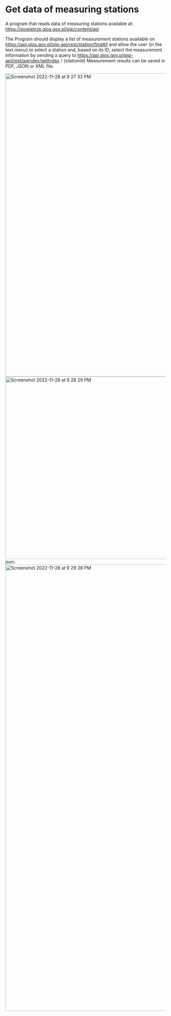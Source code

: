 # Get data of measuring stations

A program that reads data of measuring stations available at: https://powietrze.gios.gov.pl/pjp/content/api

The Program should display a list of measurement stations available on https://api.gios.gov.pl/pjp-api/rest/station/findAll
and allow the user (in the text menu) to select a station and, based on its ID, select the measurement information by sending a query to
https://api.gios.gov.pl/pjp-api/rest/aqindex/getIndex / {stationId}
Measurement results can be saved in PDF, JSON or XML file.

<img width="949" alt="Screenshot 2022-11-28 at 9 27 33 PM" src="https://user-images.githubusercontent.com/67626128/204374301-7836da5c-0e7d-4aa6-8681-7573506625ad.png">
<img width="571" alt="Screenshot 2022-11-28 at 9 28 29 PM" src="https://user-images.githubusercontent.com/67626128/204374501-b0dcfaeb-1642-4263-ba0c-0989038aafd7.png">
json:
<img width="1397" alt="Screenshot 2022-11-28 at 9 29 28 PM" src="https://user-images.githubusercontent.com/67626128/204374646-5f5f2888-2791-41ec-8502-ea6c0e1bbea3.png">
